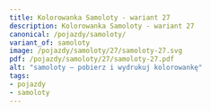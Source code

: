 ```yaml
---
title: Kolorowanka Samoloty - wariant 27
description: Kolorowanka Samoloty - wariant 27
canonical: /pojazdy/samoloty/
variant_of: samoloty
image: /pojazdy/samoloty/27/samoloty-27.svg
pdf: /pojazdy/samoloty/27/samoloty-27.pdf
alt: "samoloty – pobierz i wydrukuj kolorowankę"
tags:
- pojazdy
- samoloty
---
```

